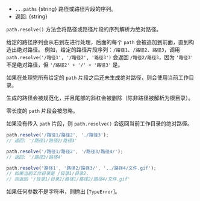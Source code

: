 <!-- YAML
added: v0.3.4
-->

* `...paths` {string} 路径或路径片段的序列。
* 返回: {string}

`path.resolve()` 方法会将路径或路径片段的序列解析为绝对路径。

给定的路径序列会从右到左进行处理，后面的每个 `path` 会被追加到前面，直到构造出绝对路径。
例如，给定的路径片段序列：`/路径1`、`/路径2`、`路径3`，调用 `path.resolve('/路径1', '/路径2', '路径3')` 会返回 `/路径2/路径3`，因为 `'路径3'` 不是绝对路径，但 `'/路径2' + '/' + '路径3'` 是。

如果在处理完所有给定的 `path` 片段之后还未生成绝对路径，则会使用当前工作目录。

生成的路径会被规范化，并且尾部的斜杠会被删除（除非路径被解析为根目录）。

零长度的 `path` 片段会被忽略。

如果没有传入 `path` 片段，则 `path.resolve()` 会返回当前工作目录的绝对路径。

```js
path.resolve('/路径1/路径2', './路径3');
// 返回: '/路径1/路径2/路径3'

path.resolve('/路径1/路径2', '/路径3/路径4/');
// 返回: '/路径3/路径4'

path.resolve('路径1', '路径2/路径3/', '../路径4/文件.gif');
// 如果当前工作目录是 /目录1/目录2，
// 则返回 '/目录1/目录2/路径1/路径2/路径4/文件.gif'
```

如果任何参数不是字符串，则抛出 [`TypeError`]。

